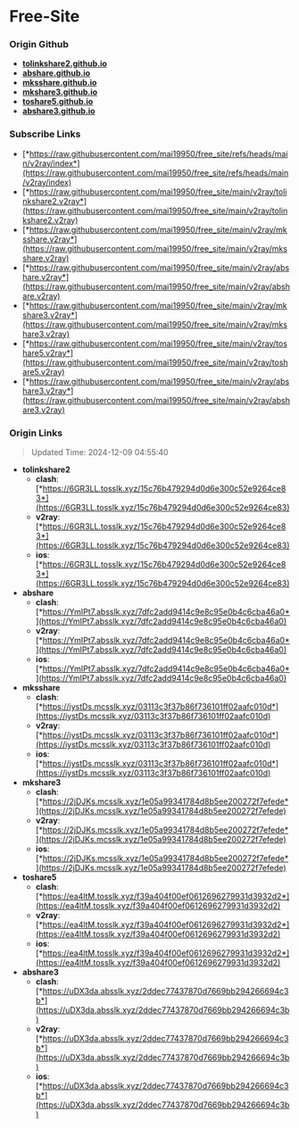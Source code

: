 # Free-Site

### Origin Github

- [**tolinkshare2.github.io**](https://github.com/tolinkshare2/tolinkshare2.github.io)
- [**abshare.github.io**](https://github.com/abshare/abshare.github.io)
- [**mksshare.github.io**](https://github.com/mksshare/mksshare.github.io)
- [**mkshare3.github.io**](https://github.com/mkshare3/mkshare3.github.io)
- [**toshare5.github.io**](https://github.com/toshare5/toshare5.github.io)
- [**abshare3.github.io**](https://github.com/abshare3/abshare3.github.io)

### Subscribe Links

- [*https://raw.githubusercontent.com/mai19950/free_site/refs/heads/main/v2ray/index*](https://raw.githubusercontent.com/mai19950/free_site/refs/heads/main/v2ray/index)
- [*https://raw.githubusercontent.com/mai19950/free_site/main/v2ray/tolinkshare2.v2ray*](https://raw.githubusercontent.com/mai19950/free_site/main/v2ray/tolinkshare2.v2ray)
- [*https://raw.githubusercontent.com/mai19950/free_site/main/v2ray/mksshare.v2ray*](https://raw.githubusercontent.com/mai19950/free_site/main/v2ray/mksshare.v2ray)
- [*https://raw.githubusercontent.com/mai19950/free_site/main/v2ray/abshare.v2ray*](https://raw.githubusercontent.com/mai19950/free_site/main/v2ray/abshare.v2ray)
- [*https://raw.githubusercontent.com/mai19950/free_site/main/v2ray/mkshare3.v2ray*](https://raw.githubusercontent.com/mai19950/free_site/main/v2ray/mkshare3.v2ray)
- [*https://raw.githubusercontent.com/mai19950/free_site/main/v2ray/toshare5.v2ray*](https://raw.githubusercontent.com/mai19950/free_site/main/v2ray/toshare5.v2ray)
- [*https://raw.githubusercontent.com/mai19950/free_site/main/v2ray/abshare3.v2ray*](https://raw.githubusercontent.com/mai19950/free_site/main/v2ray/abshare3.v2ray)

### Origin Links

> Updated Time: 2024-12-09 04:55:40

- **tolinkshare2**
  - **clash**: [*https://6GR3LL.tosslk.xyz/15c76b479294d0d6e300c52e9264ce83*](https://6GR3LL.tosslk.xyz/15c76b479294d0d6e300c52e9264ce83)
  - **v2ray**: [*https://6GR3LL.tosslk.xyz/15c76b479294d0d6e300c52e9264ce83*](https://6GR3LL.tosslk.xyz/15c76b479294d0d6e300c52e9264ce83)
  - **ios**: [*https://6GR3LL.tosslk.xyz/15c76b479294d0d6e300c52e9264ce83*](https://6GR3LL.tosslk.xyz/15c76b479294d0d6e300c52e9264ce83)
- **abshare**
  - **clash**: [*https://YmIPt7.absslk.xyz/7dfc2add9414c9e8c95e0b4c6cba46a0*](https://YmIPt7.absslk.xyz/7dfc2add9414c9e8c95e0b4c6cba46a0)
  - **v2ray**: [*https://YmIPt7.absslk.xyz/7dfc2add9414c9e8c95e0b4c6cba46a0*](https://YmIPt7.absslk.xyz/7dfc2add9414c9e8c95e0b4c6cba46a0)
  - **ios**: [*https://YmIPt7.absslk.xyz/7dfc2add9414c9e8c95e0b4c6cba46a0*](https://YmIPt7.absslk.xyz/7dfc2add9414c9e8c95e0b4c6cba46a0)
- **mksshare**
  - **clash**: [*https://iystDs.mcsslk.xyz/03113c3f37b86f736101ff02aafc010d*](https://iystDs.mcsslk.xyz/03113c3f37b86f736101ff02aafc010d)
  - **v2ray**: [*https://iystDs.mcsslk.xyz/03113c3f37b86f736101ff02aafc010d*](https://iystDs.mcsslk.xyz/03113c3f37b86f736101ff02aafc010d)
  - **ios**: [*https://iystDs.mcsslk.xyz/03113c3f37b86f736101ff02aafc010d*](https://iystDs.mcsslk.xyz/03113c3f37b86f736101ff02aafc010d)
- **mkshare3**
  - **clash**: [*https://2jDJKs.mcsslk.xyz/1e05a99341784d8b5ee200272f7efede*](https://2jDJKs.mcsslk.xyz/1e05a99341784d8b5ee200272f7efede)
  - **v2ray**: [*https://2jDJKs.mcsslk.xyz/1e05a99341784d8b5ee200272f7efede*](https://2jDJKs.mcsslk.xyz/1e05a99341784d8b5ee200272f7efede)
  - **ios**: [*https://2jDJKs.mcsslk.xyz/1e05a99341784d8b5ee200272f7efede*](https://2jDJKs.mcsslk.xyz/1e05a99341784d8b5ee200272f7efede)
- **toshare5**
  - **clash**: [*https://ea4ltM.tosslk.xyz/f39a404f00ef0612696279931d3932d2*](https://ea4ltM.tosslk.xyz/f39a404f00ef0612696279931d3932d2)
  - **v2ray**: [*https://ea4ltM.tosslk.xyz/f39a404f00ef0612696279931d3932d2*](https://ea4ltM.tosslk.xyz/f39a404f00ef0612696279931d3932d2)
  - **ios**: [*https://ea4ltM.tosslk.xyz/f39a404f00ef0612696279931d3932d2*](https://ea4ltM.tosslk.xyz/f39a404f00ef0612696279931d3932d2)
- **abshare3**
  - **clash**: [*https://uDX3da.absslk.xyz/2ddec77437870d7669bb294266694c3b*](https://uDX3da.absslk.xyz/2ddec77437870d7669bb294266694c3b)
  - **v2ray**: [*https://uDX3da.absslk.xyz/2ddec77437870d7669bb294266694c3b*](https://uDX3da.absslk.xyz/2ddec77437870d7669bb294266694c3b)
  - **ios**: [*https://uDX3da.absslk.xyz/2ddec77437870d7669bb294266694c3b*](https://uDX3da.absslk.xyz/2ddec77437870d7669bb294266694c3b)
